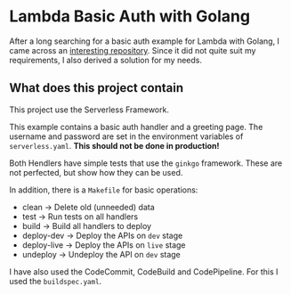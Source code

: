 # Lambda Basic Auth with Golang
After a long searching for a basic auth example for Lambda with Golang, I came across an [interesting repository](https://github.com/serverless/examples/tree/master/aws-golang-auth-examples).
Since it did not quite suit my requirements, I also derived a solution for my needs.

## What does this project contain
This project use the Serverless Framework.

This example contains a basic auth handler and a greeting page. 
The username and password are set in the environment variables of `serverless.yaml`.
**This should not be done in production!**

Both Hendlers have simple tests that use the `ginkgo` framework.
These are not perfected, but show how they can be used.

In addition, there is a `Makefile` for basic operations:
- clean -> Delete old (unneeded) data
- test -> Run tests on all handlers
- build -> Build all handlers to deploy
- deploy-dev -> Deploy the APIs on `dev` stage
- deploy-live -> Deploy the APIs on `live` stage
- undeploy -> Undeploy the API on `dev` stage

I have also used the CodeCommit, CodeBuild and CodePipeline.
For this I used the `buildspec.yaml`.
